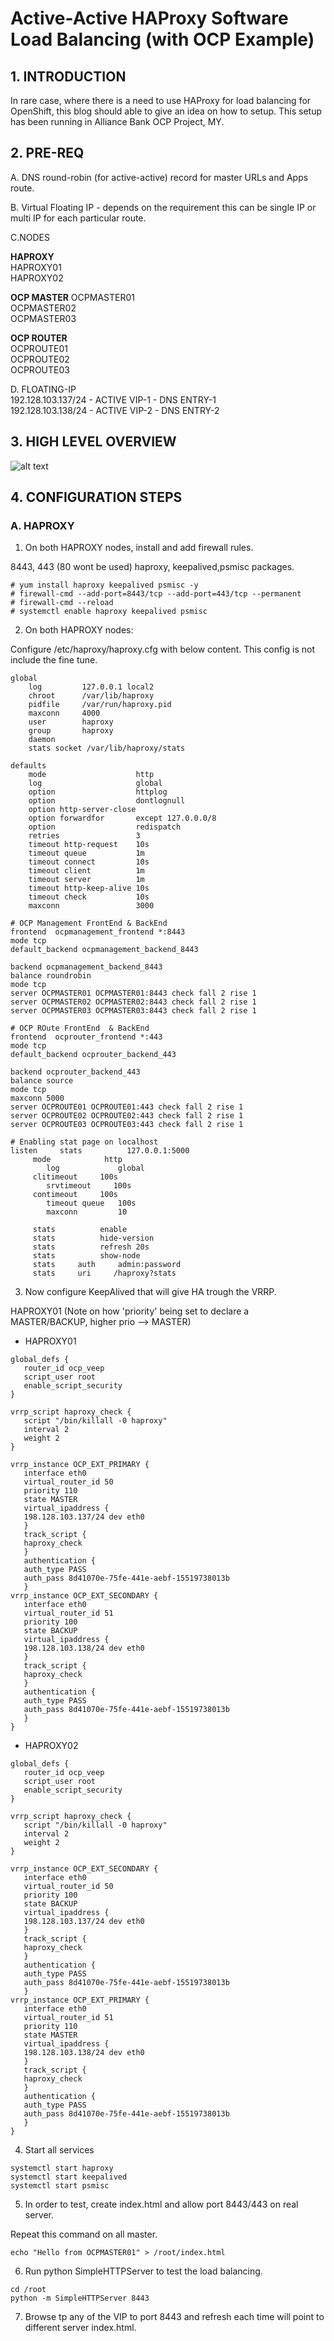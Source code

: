 # Active-Active HAProxy Software Load Balancing (with OCP Example)

## __1. INTRODUCTION__

In rare case, where there is a need to use HAProxy for load balancing for OpenShift, this blog should able to give an idea on how to setup. This setup has been running in Alliance Bank OCP Project, MY.

## __2. PRE-REQ__

A. DNS round-robin (for active-active) record for master URLs and Apps route.

B. Virtual Floating IP - depends on the requirement this can be single IP or multi IP for each particular route.

C.NODES

__HAPROXY__  
HAPROXY01  
HAPROXY02
 

__OCP MASTER__
OCPMASTER01  
OCPMASTER02  
OCPMASTER03  
 

__OCP ROUTER__  
OCPROUTE01  
OCPROUTE02  
OCPROUTE03  

D. FLOATING-IP  
192.128.103.137/24 - ACTIVE VIP-1 - DNS ENTRY-1  
192.128.103.138/24 - ACTIVE VIP-2 - DNS ENTRY-2

 
## __3. HIGH LEVEL OVERVIEW__

![alt text](https://aizuddin85.github.io/act-act-sw-lb/images/overview.png "ha-sw-lb-overview")


## __4. CONFIGURATION STEPS__

### __A. HAPROXY__

1. On both HAPROXY nodes, install and add firewall rules.

8443, 443 (80 wont be used) haproxy, keepalived,psmisc packages.
```
# yum install haproxy keepalived psmisc -y
# firewall-cmd --add-port=8443/tcp --add-port=443/tcp --permanent
# firewall-cmd --reload
# systemctl enable haproxy keepalived psmisc
```

2. On both HAPROXY nodes:

Configure /etc/haproxy/haproxy.cfg with below content.
This config is not include the fine tune. 

```
global
    log         127.0.0.1 local2
    chroot      /var/lib/haproxy
    pidfile     /var/run/haproxy.pid
    maxconn     4000
    user        haproxy
    group       haproxy
    daemon
    stats socket /var/lib/haproxy/stats

defaults
    mode                    http
    log                     global
    option                  httplog
    option                  dontlognull
    option http-server-close
    option forwardfor       except 127.0.0.0/8
    option                  redispatch
    retries                 3
    timeout http-request    10s
    timeout queue           1m
    timeout connect         10s
    timeout client          1m
    timeout server          1m
    timeout http-keep-alive 10s
    timeout check           10s
    maxconn                 3000

# OCP Management FrontEnd & BackEnd
frontend  ocpmanagement_frontend *:8443
mode tcp
default_backend ocpmanagement_backend_8443

backend ocpmanagement_backend_8443
balance roundrobin
mode tcp
server OCPMASTER01 OCPMASTER01:8443 check fall 2 rise 1 
server OCPMASTER02 OCPMASTER02:8443 check fall 2 rise 1 
server OCPMASTER03 OCPMASTER03:8443 check fall 2 rise 1 

# OCP ROute FrontEnd  & BackEnd
frontend  ocprouter_frontend *:443
mode tcp
default_backend ocprouter_backend_443

backend ocprouter_backend_443
balance source
mode tcp
maxconn 5000
server OCPROUTE01 OCPROUTE01:443 check fall 2 rise 1
server OCPROUTE02 OCPROUTE02:443 check fall 2 rise 1
server OCPROUTE03 OCPROUTE03:443 check fall 2 rise 1

# Enabling stat page on localhost 
listen     stats          127.0.0.1:5000
     mode            http
        log             global
     clitimeout     100s     
        srvtimeout     100s
     contimeout     100s
        timeout queue   100s
        maxconn         10

     stats          enable
     stats          hide-version
     stats          refresh 20s
     stats          show-node
     stats     auth     admin:password
     stats     uri     /haproxy?stats
```

3. Now configure KeepAlived that will give HA trough the VRRP.

HAPROXY01 (Note on how 'priority'  being set to declare a MASTER/BACKUP, higher prio --> MASTER)

* HAPROXY01

```
global_defs {
   router_id ocp_veep
   script_user root
   enable_script_security
}

vrrp_script haproxy_check {
   script "/bin/killall -0 haproxy"
   interval 2
   weight 2
}

vrrp_instance OCP_EXT_PRIMARY {
   interface eth0
   virtual_router_id 50
   priority 110
   state MASTER
   virtual_ipaddress {
   198.128.103.137/24 dev eth0 
   }
   track_script {
   haproxy_check
   }
   authentication {
   auth_type PASS
   auth_pass 8d41070e-75fe-441e-aebf-15519738013b 
   }
vrrp_instance OCP_EXT_SECONDARY {
   interface eth0
   virtual_router_id 51
   priority 100
   state BACKUP
   virtual_ipaddress {
   198.128.103.138/24 dev eth0 
   }
   track_script {
   haproxy_check
   }
   authentication {
   auth_type PASS
   auth_pass 8d41070e-75fe-441e-aebf-15519738013b 
   }
}
```

* HAPROXY02

```
global_defs {
   router_id ocp_veep
   script_user root
   enable_script_security
}

vrrp_script haproxy_check {
   script "/bin/killall -0 haproxy"
   interval 2
   weight 2
}

vrrp_instance OCP_EXT_SECONDARY {
   interface eth0
   virtual_router_id 50
   priority 100
   state BACKUP
   virtual_ipaddress {
   198.128.103.137/24 dev eth0 
   }
   track_script {
   haproxy_check
   }
   authentication {
   auth_type PASS
   auth_pass 8d41070e-75fe-441e-aebf-15519738013b 
   }
vrrp_instance OCP_EXT_PRIMARY {
   interface eth0
   virtual_router_id 51
   priority 110
   state MASTER
   virtual_ipaddress {
   198.128.103.138/24 dev eth0 
   }
   track_script {
   haproxy_check
   }
   authentication {
   auth_type PASS
   auth_pass 8d41070e-75fe-441e-aebf-15519738013b 
   }
}
```

4. Start all services
```
systemctl start haproxy
systemctl start keepalived
systemctl start psmisc
```

5. In order to test, create index.html and allow port 8443/443 on real server.

Repeat this command on all master.
```
echo "Hello from OCPMASTER01" > /root/index.html
```


6. Run python SimpleHTTPServer  to test the load balancing.
```
cd /root
python -m SimpleHTTPServer 8443
```

 7. Browse tp any of the VIP to port 8443 and refresh each time will point to different server index.html.
